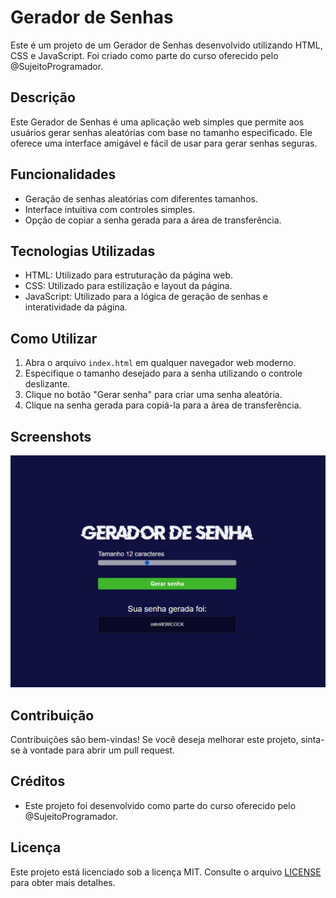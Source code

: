 # Gerador de Senhas

Este é um projeto de um Gerador de Senhas desenvolvido utilizando HTML, CSS e JavaScript. Foi criado como parte do curso oferecido pelo @SujeitoProgramador.

## Descrição

Este Gerador de Senhas é uma aplicação web simples que permite aos usuários gerar senhas aleatórias com base no tamanho especificado. Ele oferece uma interface amigável e fácil de usar para gerar senhas seguras.

## Funcionalidades

- Geração de senhas aleatórias com diferentes tamanhos.
- Interface intuitiva com controles simples.
- Opção de copiar a senha gerada para a área de transferência.

## Tecnologias Utilizadas

- HTML: Utilizado para estruturação da página web.
- CSS: Utilizado para estilização e layout da página.
- JavaScript: Utilizado para a lógica de geração de senhas e interatividade da página.

## Como Utilizar

1. Abra o arquivo `index.html` em qualquer navegador web moderno.
2. Especifique o tamanho desejado para a senha utilizando o controle deslizante.
3. Clique no botão "Gerar senha" para criar uma senha aleatória.
4. Clique na senha gerada para copiá-la para a área de transferência.

## Screenshots

![Screenshot do Gerador de Senhas](img/screen.png)

## Contribuição

Contribuições são bem-vindas! Se você deseja melhorar este projeto, sinta-se à vontade para abrir um pull request.

## Créditos

- Este projeto foi desenvolvido como parte do curso oferecido pelo @SujeitoProgramador.

## Licença

Este projeto está licenciado sob a licença MIT. Consulte o arquivo [LICENSE](LICENSE) para obter mais detalhes.


